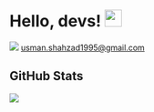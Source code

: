 # Hello, devs! <img src="https://raw.githubusercontent.com/MartinHeinz/MartinHeinz/master/wave.gif" width="30px">
<img src="https://img.shields.io/badge/Gmail-D14836?style=for-the-badge&logo=gmail&logoColor=white"> usman.shahzad1995@gmail.com

## GitHub Stats
<img align="center" src="https://github-readme-stats.vercel.app/api/?username=u-shahzad&theme=dark&show_icons=true)" />
